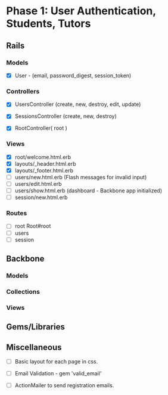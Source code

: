 # Phase 1: User Authentication, Students, Tutors

## Rails
### Models
- [x] User - (email, password_digest, session_token)
  
  


### Controllers
- [x] UsersController (create, new, destroy, edit, update)
- [x] SessionsController (create, new, destroy)
- [x] RootController( root )


### Views
- [x] root/welcome.html.erb
- [x] layouts/\_header.html.erb
- [x] layouts/\_footer.html.erb 
- [ ] users/new.html.erb (Flash messages for invalid input)
- [ ] users/edit.html.erb
- [ ] users/show.html.erb (dashboard - Backbone app initialized)
- [ ] session/new.html.erb

### Routes
- [ ] root Root#root
- [ ] users 
- [ ] session

## Backbone
### Models


### Collections



### Views


## Gems/Libraries

## Miscellaneous
- [ ] Basic layout for each page in css. 
- [ ] Email Validation - gem 'valid_email'
- [ ] ActionMailer to send registration emails. 

 
